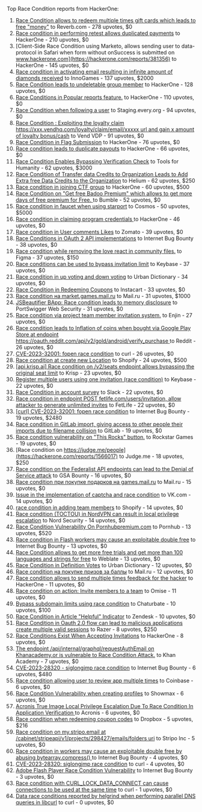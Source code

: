 Top Race Condition reports from HackerOne:

1. [Race Condition allows to redeem multiple times gift cards which leads to free "money"](https://hackerone.com/reports/759247) to Reverb.com - 278 upvotes, $0
2. [Race condition in performing retest allows duplicated payments](https://hackerone.com/reports/429026) to HackerOne - 210 upvotes, $0
3. [Client-Side Race Condition using Marketo, allows sending user to data-protocol in Safari when form without onSuccess is submitted on www.hackerone.com](https://hackerone.com/reports/381356) to HackerOne - 145 upvotes, $0
4. [Race condition in activating email resulting in infinite amount of diamonds received](https://hackerone.com/reports/509629) to InnoGames - 137 upvotes, $2000
5. [Race Condition leads to undeletable group member](https://hackerone.com/reports/604534) to HackerOne - 128 upvotes, $0
6. [Race Conditions in Popular reports feature.](https://hackerone.com/reports/146845) to HackerOne - 110 upvotes, $0
7. [Race Condition when following a user](https://hackerone.com/reports/927384) to Staging.every.org - 94 upvotes, $0
8. [Race Condition : Exploiting the loyalty claim https://xxx.vendhq.com/loyalty/claim/email/xxxxx url and gain x amount of loyalty bonus/cash](https://hackerone.com/reports/331940) to Vend VDP - 91 upvotes, $0
9. [Race Condition in Flag Submission](https://hackerone.com/reports/454949) to HackerOne - 76 upvotes, $0
10. [Race condition leads to duplicate payouts](https://hackerone.com/reports/220445) to HackerOne - 66 upvotes, $0
11. [Race Condition Enables Bypassing Verification Check](https://hackerone.com/reports/2110030) to Tools for Humanity - 62 upvotes, $3000
12. [Race Condition of Transfer data Credits to Organization Leads to Add Extra free Data Credits to the Organization](https://hackerone.com/reports/974892) to Helium - 62 upvotes, $250
13. [Race condition in joining CTF group](https://hackerone.com/reports/1540969) to HackerOne - 60 upvotes, $500
14. [Race Condition on "Get free Badoo Premium" which allows to get more days of free premium for Free. ](https://hackerone.com/reports/1037430) to Bumble - 52 upvotes, $0
15. [Race condition in faucet when using starport](https://hackerone.com/reports/1438052) to Cosmos - 50 upvotes, $5000
16. [Race condition in claiming program credentials ](https://hackerone.com/reports/488985) to HackerOne - 46 upvotes, $0
17. [Race condition in User comments  Likes](https://hackerone.com/reports/1409913) to Zomato - 39 upvotes, $0
18. [Race Conditions in OAuth 2 API implementations](https://hackerone.com/reports/55140) to Internet Bug Bounty - 38 upvotes, $0
19. [Race condition while removing the love react in community files.](https://hackerone.com/reports/996141) to Figma - 37 upvotes, $150
20. [Race conditions can be used to bypass invitation limit](https://hackerone.com/reports/115007) to Keybase - 37 upvotes, $0
21. [Race condition in up voting and down voting](https://hackerone.com/reports/183837) to Urban Dictionary - 34 upvotes, $0
22. [Race Condition in Redeeming Coupons](https://hackerone.com/reports/157996) to Instacart - 33 upvotes, $0
23. [Race condition на market.games.mail.ru](https://hackerone.com/reports/317557) to Mail.ru - 31 upvotes, $1000
24. [JSBeautifier BApp: Race condition leads to memory disclosure](https://hackerone.com/reports/187134) to PortSwigger Web Security - 31 upvotes, $0
25. [Race condition via project team member invitation system.](https://hackerone.com/reports/1108291) to Enjin - 27 upvotes, $0
26. [Race condition leads to Inflation of coins when bought via Google Play Store at endpoint https://oauth.reddit.com/api/v2/gold/android/verify_purchase ](https://hackerone.com/reports/801743) to Reddit - 26 upvotes, $0
27. [CVE-2023-32001: fopen race condition](https://hackerone.com/reports/2039870) to curl - 26 upvotes, $0
28. [Race condition at create new Location](https://hackerone.com/reports/413759) to Shopify - 24 upvotes, $500
29. [[api.krisp.ai] Race condition on /v2/seats endpoint allows bypassing the original seat limit](https://hackerone.com/reports/1418419) to Krisp - 23 upvotes, $0
30. [Register multiple users using one invitation (race condition)](https://hackerone.com/reports/148609) to Keybase - 22 upvotes, $0
31. [Race Condition in account survey](https://hackerone.com/reports/165570) to Slack - 22 upvotes, $0
32. [Race condition in endpoint POST fetlife.com/users/invitation, allow attacker to generate unlimited invites](https://hackerone.com/reports/1460373) to FetLife - 22 upvotes, $0
33. [[curl] CVE-2023-32001: fopen race condition](https://hackerone.com/reports/2078571) to Internet Bug Bounty - 19 upvotes, $2480
34. [Race condition in GitLab import, giving access to other people their imports due to filename collision](https://hackerone.com/reports/214028) to GitLab - 19 upvotes, $0
35. [Race condition vulnerability on "This Rocks" button.](https://hackerone.com/reports/474021) to Rockstar Games - 19 upvotes, $0
36. [Race condition on https://judge.me/people](https://hackerone.com/reports/1566017) to Judge.me  - 18 upvotes, $250
37. [Race condition on the Federalist API endpoints can lead to the Denial of Service attack](https://hackerone.com/reports/249319) to GSA Bounty - 16 upvotes, $0
38. [Race condition при покупке подарков на games.mail.ru](https://hackerone.com/reports/685432) to Mail.ru - 15 upvotes, $0
39. [Issue in the implementation of captcha and race condition](https://hackerone.com/reports/67562) to VK.com - 14 upvotes, $0
40. [race condition in adding team members](https://hackerone.com/reports/176127) to Shopify - 14 upvotes, $0
41. [Race condition (TOCTOU) in NordVPN can result in local privilege escalation](https://hackerone.com/reports/768110) to Nord Security - 14 upvotes, $0
42. [Race Condition Vulnerability On Pornhubpremium.com](https://hackerone.com/reports/183624) to Pornhub - 13 upvotes, $520
43. [Race condition in Flash workers may cause an exploitabl​e double free](https://hackerone.com/reports/37240) to Internet Bug Bounty - 13 upvotes, $0
44. [Race Condition allows to get more free trials and get more than 100 languages and strings for free](https://hackerone.com/reports/1087188) to Weblate - 13 upvotes, $0
45. [Race Condition in Definition Votes](https://hackerone.com/reports/152717) to Urban Dictionary - 12 upvotes, $0
46. [Race condition на покупке призов за баллы](https://hackerone.com/reports/700833) to Mail.ru - 12 upvotes, $0
47. [Race condition allows to send multiple times feedback for the hacker](https://hackerone.com/reports/1132171) to HackerOne - 11 upvotes, $0
48. [Race condition on action: Invite members to a team](https://hackerone.com/reports/1285538) to Omise - 11 upvotes, $0
49. [Bypass subdomain limits using race condition](https://hackerone.com/reports/395351) to Chaturbate - 10 upvotes, $100
50. [Race Condition in Article "Helpful" Indicator](https://hackerone.com/reports/109485) to Zendesk - 10 upvotes, $0
51. [Race Condition in Oauth 2.0 flow can lead to malicious applications create multiple valid sessions](https://hackerone.com/reports/699112) to Razer - 8 upvotes, $250
52. [Race Conditions Exist When Accepting Invitations](https://hackerone.com/reports/119354) to HackerOne - 8 upvotes, $0
53. [The endpoint /api/internal/graphql/requestAuthEmail on Khanacademy.or is vulnerable to Race Condition Attack.](https://hackerone.com/reports/1293377) to Khan Academy - 7 upvotes, $0
54. [ CVE-2023-28320 - siglongjmp race condition](https://hackerone.com/reports/1990421) to Internet Bug Bounty - 6 upvotes, $480
55. [Race condition allowing user to review app multiple times](https://hackerone.com/reports/106360) to Coinbase - 6 upvotes, $0
56. [Race Condition Vulnerability when creating profiles](https://hackerone.com/reports/1428690) to Showmax - 6 upvotes, $0
57. [Acronis True Image Local Privilege Escalation Due To Race Condition In Application Verification ](https://hackerone.com/reports/1251464) to Acronis - 6 upvotes, $0
58. [Race condition when redeeming coupon codes](https://hackerone.com/reports/59179) to Dropbox - 5 upvotes, $216
59. [Race condition on my.stripo.email at /cabinet/stripeapi/v1/projects/298427/emails/folders uri](https://hackerone.com/reports/994051) to Stripo Inc - 5 upvotes, $0
60. [Race condition in workers may cause an exploitable double free by abusing bytearray.compress()  ](https://hackerone.com/reports/47227) to Internet Bug Bounty - 4 upvotes, $0
61. [CVE-2023-28320: siglongjmp race condition](https://hackerone.com/reports/1929597) to curl - 4 upvotes, $0
62. [Adobe Flash Player Race Condition Vulnerability](https://hackerone.com/reports/119657) to Internet Bug Bounty - 3 upvotes, $0
63. [Race condition with CURL_LOCK_DATA_CONNECT can cause connections to be used at the same time](https://hackerone.com/reports/724134) to curl - 1 upvotes, $0
64. [Data race conditions reported by helgrind when performing parallel DNS queries in libcurl](https://hackerone.com/reports/1019457) to curl - 0 upvotes, $0
